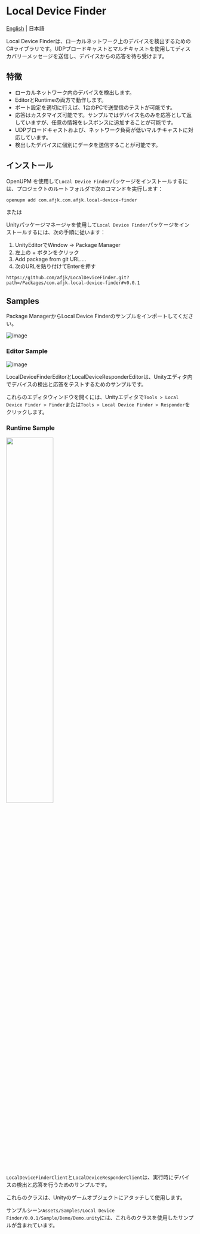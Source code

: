 # Local Device Finder
[English]((./README.md)) | 日本語

Local Device Finderは、ローカルネットワーク上のデバイスを検出するためのC#ライブラリです。UDPブロードキャストとマルチキャストを使用してディスカバリーメッセージを送信し、デバイスからの応答を待ち受けます。

## 特徴
- ローカルネットワーク内のデバイスを検出します。
- EditorとRuntimeの両方で動作します。
- ポート設定を適切に行えば、1台のPCで送受信のテストが可能です。
- 応答はカスタマイズ可能です。サンプルではデバイス名のみを応答として返していますが、任意の情報をレスポンスに追加することが可能です。
- UDPブロードキャストおよび、ネットワーク負荷が低いマルチキャストに対応しています。
- 検出したデバイスに個別にデータを送信することが可能です。

## インストール

OpenUPM を使用して`Local Device Finder`パッケージをインストールするには、プロジェクトのルートフォルダで次のコマンドを実行します：

```
openupm add com.afjk.com.afjk.local-device-finder
```

または

Unityパッケージマネージャを使用して`Local Device Finder`パッケージをインストールするには、次の手順に従います：

1.	UnityEditorでWindow -> Package Manager
2.	左上の + ボタンをクリック
3.	Add package from git URL....
4.	次のURLを貼り付けてEnterを押す

```
https://github.com/afjk/LocalDeviceFinder.git?path=/Packages/com.afjk.local-device-finder#v0.0.1
```

## Samples
Package ManagerからLocal Device Finderのサンプルをインポートしてください。

![image](https://github.com/user-attachments/assets/23d8f72b-4bbe-434e-ad5f-e55686d13c76)

### Editor Sample
![image](https://github.com/user-attachments/assets/0db6f3ee-b92e-42d8-807d-8fc645109bda)

LocalDeviceFinderEditorとLocalDeviceResponderEditorは、Unityエディタ内でデバイスの検出と応答をテストするためのサンプルです。 

これらのエディタウィンドウを開くには、Unityエディタで`Tools > Local Device Finder > Finder`または`Tools > Local Device Finder > Responder`をクリックします。  

### Runtime Sample
<img src="https://github.com/user-attachments/assets/0d1a92e9-802c-4720-be93-2dd930b2b4fa" width="50%">

`LocalDeviceFinderClient`と`LocalDeviceResponderClient`は、実行時にデバイスの検出と応答を行うためのサンプルです。

これらのクラスは、Unityのゲームオブジェクトにアタッチして使用します。

サンプルシーン`Assets/Samples/Local Device Finder/0.0.1/Sample/Demo/Demo.unity`には、これらのクラスを使用したサンプルが含まれています。
